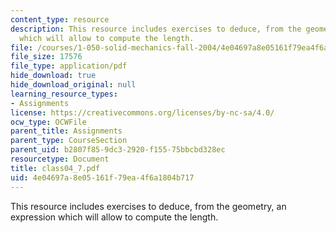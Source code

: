 ```yaml
---
content_type: resource
description: This resource includes exercises to deduce, from the geometry, an expression
  which will allow to compute the length.
file: /courses/1-050-solid-mechanics-fall-2004/4e04697a8e05161f79ea4f6a1804b717_class04_7.pdf
file_size: 17576
file_type: application/pdf
hide_download: true
hide_download_original: null
learning_resource_types:
- Assignments
license: https://creativecommons.org/licenses/by-nc-sa/4.0/
ocw_type: OCWFile
parent_title: Assignments
parent_type: CourseSection
parent_uid: b2807f85-9dc3-2920-f155-75bbcbd328ec
resourcetype: Document
title: class04_7.pdf
uid: 4e04697a-8e05-161f-79ea-4f6a1804b717
---
```

This resource includes exercises to deduce, from the geometry, an expression which will allow to compute the length.